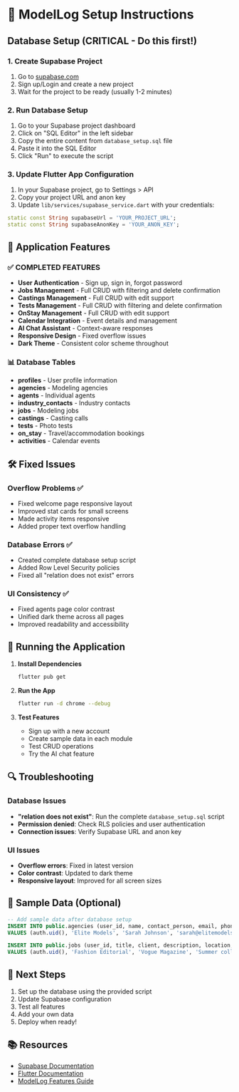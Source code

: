 # 🚀 ModelLog Setup Instructions

## Database Setup (CRITICAL - Do this first!)

### 1. Create Supabase Project
1. Go to [supabase.com](https://supabase.com)
2. Sign up/Login and create a new project
3. Wait for the project to be ready (usually 1-2 minutes)

### 2. Run Database Setup
1. Go to your Supabase project dashboard
2. Click on "SQL Editor" in the left sidebar
3. Copy the entire content from `database_setup.sql` file
4. Paste it into the SQL Editor
5. Click "Run" to execute the script

### 3. Update Flutter App Configuration
1. In your Supabase project, go to Settings > API
2. Copy your project URL and anon key
3. Update `lib/services/supabase_service.dart` with your credentials:

```dart
static const String supabaseUrl = 'YOUR_PROJECT_URL';
static const String supabaseAnonKey = 'YOUR_ANON_KEY';
```

## 🔧 Application Features

### ✅ COMPLETED FEATURES
- **User Authentication** - Sign up, sign in, forgot password
- **Jobs Management** - Full CRUD with filtering and delete confirmation
- **Castings Management** - Full CRUD with edit support
- **Tests Management** - Full CRUD with filtering and delete confirmation
- **OnStay Management** - Full CRUD with edit support
- **Calendar Integration** - Event details and management
- **AI Chat Assistant** - Context-aware responses
- **Responsive Design** - Fixed overflow issues
- **Dark Theme** - Consistent color scheme throughout

### 📊 Database Tables
- **profiles** - User profile information
- **agencies** - Modeling agencies
- **agents** - Individual agents
- **industry_contacts** - Industry contacts
- **jobs** - Modeling jobs
- **castings** - Casting calls
- **tests** - Photo tests
- **on_stay** - Travel/accommodation bookings
- **activities** - Calendar events

## 🛠️ Fixed Issues

### Overflow Problems ✅
- Fixed welcome page responsive layout
- Improved stat cards for small screens
- Made activity items responsive
- Added proper text overflow handling

### Database Errors ✅
- Created complete database setup script
- Added Row Level Security policies
- Fixed all "relation does not exist" errors

### UI Consistency ✅
- Fixed agents page color contrast
- Unified dark theme across all pages
- Improved readability and accessibility

## 🚀 Running the Application

1. **Install Dependencies**
   ```bash
   flutter pub get
   ```

2. **Run the App**
   ```bash
   flutter run -d chrome --debug
   ```

3. **Test Features**
   - Sign up with a new account
   - Create sample data in each module
   - Test CRUD operations
   - Try the AI chat feature

## 🔍 Troubleshooting

### Database Issues
- **"relation does not exist"**: Run the complete `database_setup.sql` script
- **Permission denied**: Check RLS policies and user authentication
- **Connection issues**: Verify Supabase URL and anon key

### UI Issues
- **Overflow errors**: Fixed in latest version
- **Color contrast**: Updated to dark theme
- **Responsive layout**: Improved for all screen sizes

## 📝 Sample Data (Optional)
```sql
-- Add sample data after database setup
INSERT INTO public.agencies (user_id, name, contact_person, email, phone)
VALUES (auth.uid(), 'Elite Models', 'Sarah Johnson', 'sarah@elitemodels.com', '+1-555-0123');

INSERT INTO public.jobs (user_id, title, client, description, location, date, rate, status)
VALUES (auth.uid(), 'Fashion Editorial', 'Vogue Magazine', 'Summer collection shoot', 'Miami Beach', '2024-02-15', 2500.00, 'confirmed');
```

## 🎯 Next Steps
1. Set up the database using the provided script
2. Update Supabase configuration
3. Test all features
4. Add your own data
5. Deploy when ready!

## 📚 Resources
- [Supabase Documentation](https://docs.supabase.com)
- [Flutter Documentation](https://docs.flutter.dev)
- [ModelLog Features Guide](./README.md)
